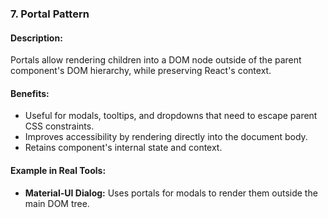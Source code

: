 ### **7. Portal Pattern**

#### Description:

Portals allow rendering children into a DOM node outside of the parent component's DOM hierarchy, while preserving React's context.

#### Benefits:

- Useful for modals, tooltips, and dropdowns that need to escape parent CSS constraints.
- Improves accessibility by rendering directly into the document body.
- Retains component's internal state and context.

#### Example in Real Tools:

- **Material-UI Dialog:** Uses portals for modals to render them outside the main DOM tree.